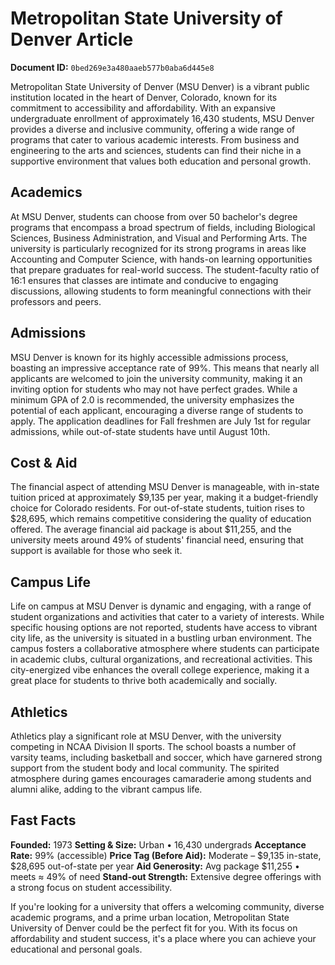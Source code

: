 # Metropolitan State University of Denver Article

**Document ID:** `0bed269e3a480aaeb577b0aba6d445e8`

Metropolitan State University of Denver (MSU Denver) is a vibrant public institution located in the heart of Denver, Colorado, known for its commitment to accessibility and affordability. With an expansive undergraduate enrollment of approximately 16,430 students, MSU Denver provides a diverse and inclusive community, offering a wide range of programs that cater to various academic interests. From business and engineering to the arts and sciences, students can find their niche in a supportive environment that values both education and personal growth.

## Academics

At MSU Denver, students can choose from over 50 bachelor's degree programs that encompass a broad spectrum of fields, including Biological Sciences, Business Administration, and Visual and Performing Arts. The university is particularly recognized for its strong programs in areas like Accounting and Computer Science, with hands-on learning opportunities that prepare graduates for real-world success. The student-faculty ratio of 16:1 ensures that classes are intimate and conducive to engaging discussions, allowing students to form meaningful connections with their professors and peers.

## Admissions

MSU Denver is known for its highly accessible admissions process, boasting an impressive acceptance rate of 99%. This means that nearly all applicants are welcomed to join the university community, making it an inviting option for students who may not have perfect grades. While a minimum GPA of 2.0 is recommended, the university emphasizes the potential of each applicant, encouraging a diverse range of students to apply. The application deadlines for Fall freshmen are July 1st for regular admissions, while out-of-state students have until August 10th.

## Cost & Aid

The financial aspect of attending MSU Denver is manageable, with in-state tuition priced at approximately $9,135 per year, making it a budget-friendly choice for Colorado residents. For out-of-state students, tuition rises to $28,695, which remains competitive considering the quality of education offered. The average financial aid package is about $11,255, and the university meets around 49% of students' financial need, ensuring that support is available for those who seek it.

## Campus Life

Life on campus at MSU Denver is dynamic and engaging, with a range of student organizations and activities that cater to a variety of interests. While specific housing options are not reported, students have access to vibrant city life, as the university is situated in a bustling urban environment. The campus fosters a collaborative atmosphere where students can participate in academic clubs, cultural organizations, and recreational activities. This city-energized vibe enhances the overall college experience, making it a great place for students to thrive both academically and socially.

## Athletics

Athletics play a significant role at MSU Denver, with the university competing in NCAA Division II sports. The school boasts a number of varsity teams, including basketball and soccer, which have garnered strong support from the student body and local community. The spirited atmosphere during games encourages camaraderie among students and alumni alike, adding to the vibrant campus life.

## Fast Facts
**Founded:** 1973
**Setting & Size:** Urban • 16,430 undergrads
**Acceptance Rate:** 99% (accessible)
**Price Tag (Before Aid):** Moderate – $9,135 in-state, $28,695 out-of-state per year
**Aid Generosity:** Avg package $11,255 • meets ≈ 49% of need
**Stand-out Strength:** Extensive degree offerings with a strong focus on student accessibility.

If you're looking for a university that offers a welcoming community, diverse academic programs, and a prime urban location, Metropolitan State University of Denver could be the perfect fit for you. With its focus on affordability and student success, it's a place where you can achieve your educational and personal goals.
